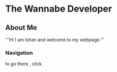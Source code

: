 # The Wannabe Developer
## About Me
'''Hi I am Ishan and welcome to my webpage.'''

### Navigation
to go there , click <here>





